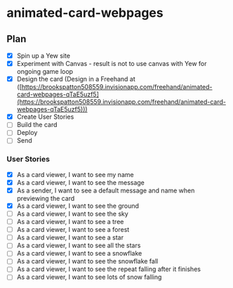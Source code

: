 # animated-card-webpages

## Plan

- [x] Spin up a Yew site
- [x] Experiment with Canvas - result is not to use canvas with Yew for ongoing game loop
- [x] Design the card (Design in a Freehand at ([https://brookspatton508559.invisionapp.com/freehand/animated-card-webpages-qTaE5uzf5](https://brookspatton508559.invisionapp.com/freehand/animated-card-webpages-qTaE5uzf5)))
- [x] Create User Stories
- [ ] Build the card
- [ ] Deploy
- [ ] Send

### User Stories
- [x] As a card viewer, I want to see my name
- [x] As a card viewer, I want to see the message
- [x] As a sender, I want to see a default message and name when previewing the card
- [x] As a card viewer, I want to see the ground
- [ ] As a card viewer, I want to see the sky
- [ ] As a card viewer, I want to see a tree
- [ ] As a card viewer, I want to see a forest
- [ ] As a card viewer, I want to see a star
- [ ] As a card viewer, I want to see all the stars
- [ ] As a card viewer, I want to see a snowflake
- [ ] As a card viewer, I want to see the snowflake fall
- [ ] As a card viewer, I want to see the repeat falling after it finishes
- [ ] As a card viewer, I want to see lots of snow falling
